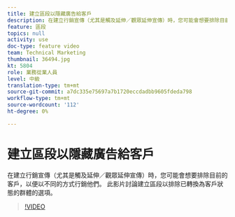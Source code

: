 ```yaml
---
title: 建立區段以隱藏廣告給客戶
description: 在建立行銷宣傳（尤其是觸及延伸／觀眾延伸宣傳）時，您可能會想要排除目前的客戶，以便以不同的方式行銷他們。 此影片討論建立區段以排除已轉換為客戶狀態的群體的選項。
feature: 區段
topics: null
activity: use
doc-type: feature video
team: Technical Marketing
thumbnail: 36494.jpg
kt: 5804
role: 業務從業人員
level: 中級
translation-type: tm+mt
source-git-commit: a7dc335e75697a7b1720eccdadbb9605fdeda798
workflow-type: tm+mt
source-wordcount: '112'
ht-degree: 0%

---
```



# 建立區段以隱藏廣告給客戶

在建立行銷宣傳（尤其是觸及延伸／觀眾延伸宣傳）時，您可能會想要排除目前的客戶，以便以不同的方式行銷他們。 此影片討論建立區段以排除已轉換為客戶狀態的群體的選項。

>[!VIDEO](https://video.tv.adobe.com/v/36494/?quality=12&learn=on)
